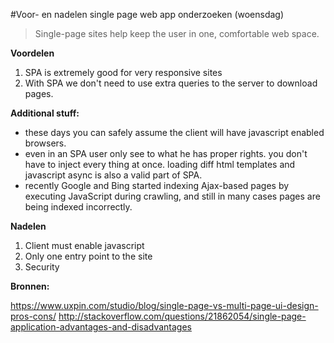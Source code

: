 #Voor- en nadelen single page web app onderzoeken (woensdag)


> Single-page sites help keep the user in one, comfortable web space.

**Voordelen**
1. SPA is extremely good for very responsive sites
2. With SPA we don't need to use extra queries to the server to download pages.

**Additional stuff:**
- these days you can safely assume the client will have javascript enabled browsers.
- even in an SPA user only see to what he has proper rights. you don't have to inject every thing at once. loading diff html templates and javascript async is also a valid part of SPA.
- recently Google and Bing started indexing Ajax-based pages by executing JavaScript during crawling, and still in many cases pages are being indexed incorrectly.

**Nadelen**

1. Client must enable javascript
2. Only one entry point to the site
3. Security

**Bronnen:**

https://www.uxpin.com/studio/blog/single-page-vs-multi-page-ui-design-pros-cons/
http://stackoverflow.com/questions/21862054/single-page-application-advantages-and-disadvantages

